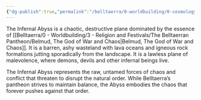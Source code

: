 ```yaml
---
{"dg-publish":true,"permalink":"/belltaerra/0-worldbuilding/0-cosmology/planes-of-existence/5-infernal-abyss/"}
---
```


The Infernal Abyss is a chaotic, destructive plane dominated by the essence of [[Belltaerra/0 - Worldbuilding/3 - Religion and Festivals/The Belltaerran Pantheon/Belmud, The God of War and Chaos\|Belmud, The God of War and Chaos]]. It is a barren, ashy wasteland with lava oceans and igneous rock formations jutting sporadically from the landscape. It is a lawless plane of malevolence, where demons, devils and other infernal beings live.

The Infernal Abyss represents the raw, untamed forces of chaos and conflict that threaten to disrupt the natural order. While Belltaerra’s pantheon strives to maintain balance, the Abyss embodies the chaos that forever pushes against that order.

